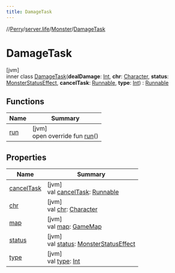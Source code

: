 ```yaml
---
title: DamageTask
---
```

//[Perry](../../../../index.html)/[server.life](../../index.html)/[Monster](../index.html)/[DamageTask](index.html)



# DamageTask



[jvm]\
inner class [DamageTask](index.html)(**dealDamage**: [Int](https://kotlinlang.org/api/latest/jvm/stdlib/kotlin/-int/index.html), **chr**: [Character](../../../client/-character/index.html), **status**: [MonsterStatusEffect](../../../client.status/-monster-status-effect/index.html), **cancelTask**: [Runnable](https://docs.oracle.com/javase/8/docs/api/java/lang/Runnable.html), **type**: [Int](https://kotlinlang.org/api/latest/jvm/stdlib/kotlin/-int/index.html)) : [Runnable](https://docs.oracle.com/javase/8/docs/api/java/lang/Runnable.html)



## Functions


| Name | Summary |
|---|---|
| [run](run.html) | [jvm]<br>open override fun [run](run.html)() |


## Properties


| Name | Summary |
|---|---|
| [cancelTask](cancel-task.html) | [jvm]<br>val [cancelTask](cancel-task.html): [Runnable](https://docs.oracle.com/javase/8/docs/api/java/lang/Runnable.html) |
| [chr](chr.html) | [jvm]<br>val [chr](chr.html): [Character](../../../client/-character/index.html) |
| [map](map.html) | [jvm]<br>val [map](map.html): [GameMap](../../../server.maps/-game-map/index.html) |
| [status](status.html) | [jvm]<br>val [status](status.html): [MonsterStatusEffect](../../../client.status/-monster-status-effect/index.html) |
| [type](type.html) | [jvm]<br>val [type](type.html): [Int](https://kotlinlang.org/api/latest/jvm/stdlib/kotlin/-int/index.html) |

